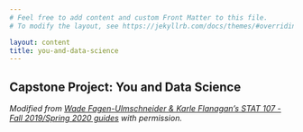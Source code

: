 ```yaml
---
# Feel free to add content and custom Front Matter to this file.
# To modify the layout, see https://jekyllrb.com/docs/themes/#overriding-theme-defaults

layout: content
title: you-and-data-science
---
```


## Capstone Project: You and Data Science


*Modified from <a href="http://courses.las.illinois.edu/spring2020/stat107/resources/cli/">Wade Fagen-Ulmschneider & Karle Flanagan’s STAT 107 - Fall 2019/Spring 2020 guides</a> with permission.*